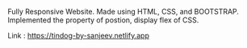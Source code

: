 Fully Responsive Website. Made using HTML, CSS, and BOOTSTRAP. Implemented the property of postion, display flex of CSS.

Link : https://tindog-by-sanjeev.netlify.app
